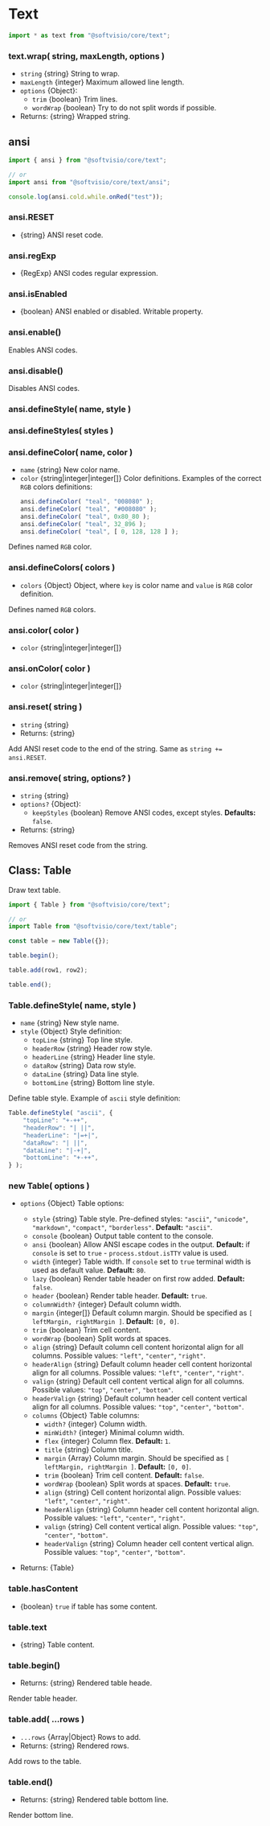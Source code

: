 # Text

```javascript
import * as text from "@softvisio/core/text";
```

### text.wrap( string, maxLength, options )

- `string` {string} String to wrap.
- `maxLength` {integer} Maximum allowed line length.
- `options` {Object}:
    - `trim` {boolean} Trim lines.
    - `wordWrap` {boolean} Try to do not split words if possible.
- Returns: {string} Wrapped string.

## ansi

```javascript
import { ansi } from "@softvisio/core/text";

// or
import ansi from "@softvisio/core/text/ansi";

console.log(ansi.cold.while.onRed("test"));
```

### ansi.RESET

- {string} ANSI reset code.

### ansi.regExp

- {RegExp} ANSI codes regular expression.

### ansi.isEnabled

- {boolean} ANSI enabled or disabled. Writable property.

### ansi.enable()

Enables ANSI codes.

### ansi.disable()

Disables ANSI codes.

### ansi.defineStyle( name, style )

### ansi.defineStyles( styles )

### ansi.defineColor( name, color )

- `name` {string} New color name.
- `color` {string|integer|integer\[]} Color definitions. Examples of the correct `RGB` colors definitions:
    ```javascript
    ansi.defineColor( "teal", "008080" );
    ansi.defineColor( "teal", "#008080" );
    ansi.defineColor( "teal", 0x80_80 );
    ansi.defineColor( "teal", 32_896 );
    ansi.defineColor( "teal", [ 0, 128, 128 ] );
    ```

Defines named `RGB` color.

### ansi.defineColors( colors )

- `colors` {Object} Object, where `key` is color name and `value` is `RGB` color definition.

Defines named `RGB` colors.

### ansi.color( color )

- `color` {string|integer|integer\[]}

### ansi.onColor( color )

- `color` {string|integer|integer\[]}

### ansi.reset( string )

- `string` {string}
- Returns: {string}

Add ANSI reset code to the end of the string. Same as `string += ansi.RESET`.

### ansi.remove( string, options? )

- `string` {string}
- `options?` {Object}:
    - `keepStyles` {boolean} Remove ANSI codes, except styles. **Defaults:** `false`.
- Returns: {string}

Removes ANSI reset code from the string.

## Class: Table

Draw text table.

```javascript
import { Table } from "@softvisio/core/text";

// or
import Table from "@softvisio/core/text/table";

const table = new Table({});

table.begin();

table.add(row1, row2);

table.end();
```

### Table.defineStyle( name, style )

- `name` {string} New style name.
- `style` {Object} Style definition:
    - `topLine` {string} Top line style.
    - `headerRow` {string} Header row style.
    - `headerLine` {string} Header line style.
    - `dataRow` {string} Data row style.
    - `dataLine` {string} Data line style.
    - `bottomLine` {string} Bottom line style.

Define table style. Example of `ascii` style definition:

```javascript
Table.defineStyle( "ascii", {
    "topLine": "+-++",
    "headerRow": "| ||",
    "headerLine": "|=+|",
    "dataRow": "| ||",
    "dataLine": "|-+|",
    "bottomLine": "+-++",
} );
```

### new Table( options )

- `options` {Object} Table options:
    - `style` {string} Table style. Pre-defined styles: `"ascii"`, `"unicode"`, `"markdown"`, `"compact"`, `"borderless"`. **Default:** `"ascii"`.
    - `console` {boolean} Output table content to the console.
    - `ansi` {boolean} Allow ANSI escape codes in the output. **Default:** if `console` is set to `true` - `process.stdout.isTTY` value is used.
    - `width` {integer} Table width. If `console` set to `true` terminal width is used as default value. **Default:** `80`.
    - `lazy` {boolean} Render table header on first row added. **Default:** `false`.
    - `header` {boolean} Render table header. **Default:** `true`.
    - `columnWidth?` {integer} Default column width.
    - `margin` {integer\[]} Default column margin. Should be specified as `[ leftMargin, rightMargin ]`. **Default:** `[0, 0]`.
    - `trim` {boolean} Trim cell content.
    - `wordWrap` {boolean} Split words at spaces.
    - `align` {string} Default column cell content horizontal align for all columns. Possible values: `"left"`, `"center"`, `"right"`.
    - `headerAlign` {string} Default column header cell content horizontal align for all columns. Possible values: `"left"`, `"center"`, `"right"`.
    - `valign` {string} Default cell content vertical align for all columns. Possible values: `"top"`, `"center"`, `"bottom"`.
    - `headerValign` {string} Default column header cell content vertical align for all columns. Possible values: `"top"`, `"center"`, `"bottom"`.
    - `columns` {Object} Table columns:
        - `width?` {integer} Column width.
        - `minWidth?` {integer} Minimal column width.
        - `flex` {integer} Column flex. **Default:** `1`.
        - `title` {string} Column title.
        - `margin` {Array} Column margin. Should be specified as `[ leftMargin, rightMargin ]`. **Default:** `[0, 0]`.
        - `trim` {boolean} Trim cell content. **Default:** `false`.
        - `wordWrap` {boolean} Split words at spaces. **Default:** `true`.
        - `align` {string} Cell content horizontal align. Possible values: `"left"`, `"center"`, `"right"`.
        - `headerAlign` {string} Column header cell content horizontal align. Possible values: `"left"`, `"center"`, `"right"`.
        - `valign` {string} Cell content vertical align. Possible values: `"top"`, `"center"`, `"bottom"`.
        - `headerValign` {string} Column header cell content vertical align. Possible values: `"top"`, `"center"`, `"bottom"`.

- Returns: {Table}

### table.hasContent

- {boolean} `true` if table has some content.

### table.text

- {string} Table content.

### table.begin()

- Returns: {string} Rendered table heade.

Render table header.

### table.add( ...rows )

- `...rows` {Array|Object} Rows to add.
- Returns: {string} Rendered rows.

Add rows to the table.

### table.end()

- Returns: {string} Rendered table bottom line.

Render bottom line.
